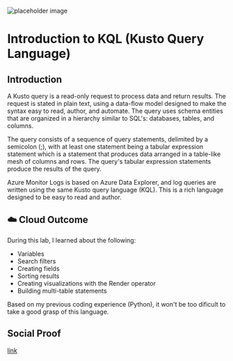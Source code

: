 ![placeholder image](https://www.cloudsma.com/wp-content/uploads/2019/05/loganalytics_kusto_twitter.png)

# Introduction to KQL (Kusto Query Language)

## Introduction

A Kusto query is a read-only request to process data and return results. The request is stated in plain text, using a data-flow model designed to make the syntax easy to read, author, and automate. The query uses schema entities that are organized in a hierarchy similar to SQL's: databases, tables, and columns.

The query consists of a sequence of query statements, delimited by a semicolon (;), with at least one statement being a tabular expression statement which is a statement that produces data arranged in a table-like mesh of columns and rows. The query's tabular expression statements produce the results of the query.

Azure Monitor Logs is based on Azure Data Explorer, and log queries are written using the same Kusto query language (KQL). This is a rich language designed to be easy to read and author.

## ☁️ Cloud Outcome

During this lab, I learned about the following:

* Variables
* Search filters
* Creating fields
* Sorting results
* Creating visualizations with the Render operator
* Building multi-table statements

Based on my previous coding experience (Python), it won't be too dificult to take a good grasp of this language.

## Social Proof

[link](link)
